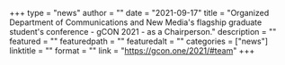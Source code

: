 +++
type = "news"
author = ""
date = "2021-09-17"
title = "Organized Department of Communications and New Media's flagship graduate student's conference - gCON 2021 - as a Chairperson."
description = ""
featured = ""
featuredpath = ""
featuredalt = ""
categories = ["news"]
linktitle = ""
format = ""
link = "https://gcon.one/2021/#team"
+++